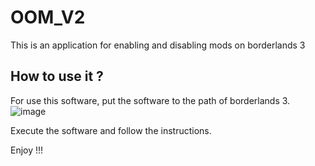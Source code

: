 # OOM_V2
This is an application for enabling and disabling mods on borderlands 3

## How to use it ?

For use this software, put the software to the path of borderlands 3.
![image](https://github.com/user-attachments/assets/f97e15ab-15c5-40bb-9ec8-5c517f725825)

Execute the software and follow the instructions.

Enjoy !!!
